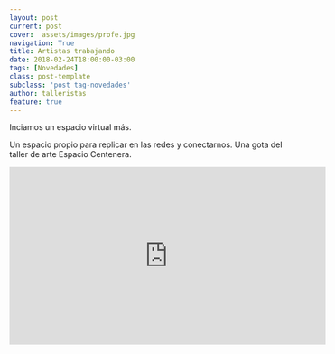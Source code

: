 ```yaml
---
layout: post
current: post
cover:  assets/images/profe.jpg
navigation: True
title: Artistas trabajando
date: 2018-02-24T18:00:00-03:00
tags: [Novedades]
class: post-template
subclass: 'post tag-novedades'
author: talleristas
feature: true
---
```


Inciamos un espacio virtual más.

Un espacio propio para replicar en las redes y conectarnos.
Una gota del taller de arte Espacio Centenera.

<iframe width="560" height="315" src="https://www.youtube.com/embed/rNmmRjO_htE?rel=0" frameborder="0" allow="autoplay; encrypted-media" allowfullscreen></iframe>
